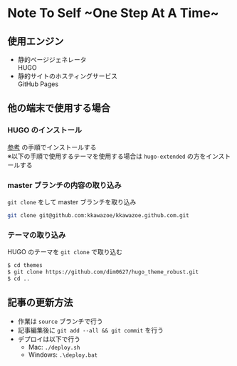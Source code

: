 # Note To Self \~One Step At A Time\~

## 使用エンジン

- 静的ページジェネレータ  
HUGO
- 静的サイトのホスティングサービス  
GitHub Pages

## 他の端末で使用する場合

### HUGO のインストール

[参考](https://gohugo.io/getting-started/installing/) の手順でインストールする  
※以下の手順で使用するテーマを使用する場合は `hugo-extended` の方をインストールする

### master ブランチの内容の取り込み

`git clone` をして master ブランチを取り込み

```bash
git clone git@github.com:kkawazoe/kkawazoe.github.com.git
```

### テーマの取り込み

HUGO のテーマを `git clone` で取り込む

```bash
$ cd themes
$ git clone https://github.com/dim0627/hugo_theme_robust.git
$ cd ..
```

## 記事の更新方法

- 作業は `source` ブランチで行う
- 記事編集後に `git add --all && git commit` を行う
- デプロイは以下で行う
  - Mac: `./deploy.sh`
  - Windows: `.\deploy.bat`
